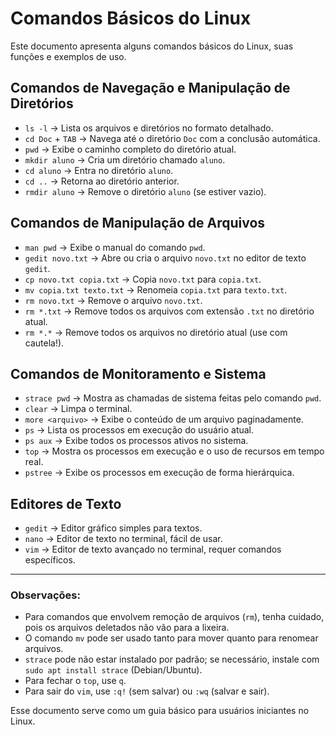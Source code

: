 # Comandos Básicos do Linux

Este documento apresenta alguns comandos básicos do Linux, suas funções e exemplos de uso.

## Comandos de Navegação e Manipulação de Diretórios

- `ls -l` → Lista os arquivos e diretórios no formato detalhado.
- `cd Doc` + `TAB` → Navega até o diretório `Doc` com a conclusão automática.
- `pwd` → Exibe o caminho completo do diretório atual.
- `mkdir aluno` → Cria um diretório chamado `aluno`.
- `cd aluno` → Entra no diretório `aluno`.
- `cd ..` → Retorna ao diretório anterior.
- `rmdir aluno` → Remove o diretório `aluno` (se estiver vazio).

## Comandos de Manipulação de Arquivos

- `man pwd` → Exibe o manual do comando `pwd`.
- `gedit novo.txt` → Abre ou cria o arquivo `novo.txt` no editor de texto `gedit`.
- `cp novo.txt copia.txt` → Copia `novo.txt` para `copia.txt`.
- `mv copia.txt texto.txt` → Renomeia `copia.txt` para `texto.txt`.
- `rm novo.txt` → Remove o arquivo `novo.txt`.
- `rm *.txt` → Remove todos os arquivos com extensão `.txt` no diretório atual.
- `rm *.*` → Remove todos os arquivos no diretório atual (use com cautela!).

## Comandos de Monitoramento e Sistema

- `strace pwd` → Mostra as chamadas de sistema feitas pelo comando `pwd`.
- `clear` → Limpa o terminal.
- `more <arquivo>` → Exibe o conteúdo de um arquivo paginadamente.
- `ps` → Lista os processos em execução do usuário atual.
- `ps aux` → Exibe todos os processos ativos no sistema.
- `top` → Mostra os processos em execução e o uso de recursos em tempo real.
- `pstree` → Exibe os processos em execução de forma hierárquica.

## Editores de Texto

- `gedit` → Editor gráfico simples para textos.
- `nano` → Editor de texto no terminal, fácil de usar.
- `vim` → Editor de texto avançado no terminal, requer comandos específicos.

---

### Observações:
- Para comandos que envolvem remoção de arquivos (`rm`), tenha cuidado, pois os arquivos deletados não vão para a lixeira.
- O comando `mv` pode ser usado tanto para mover quanto para renomear arquivos.
- `strace` pode não estar instalado por padrão; se necessário, instale com `sudo apt install strace` (Debian/Ubuntu).
- Para fechar o `top`, use `q`.
- Para sair do `vim`, use `:q!` (sem salvar) ou `:wq` (salvar e sair).

Esse documento serve como um guia básico para usuários iniciantes no Linux.
